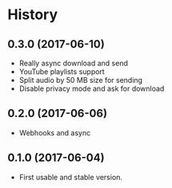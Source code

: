 # History

0.3.0 (2017-06-10)
------------------
* Really async download and send
* YouTube playlists support
* Split audio by 50 MB size for sending
* Disable privacy mode and ask for download

0.2.0 (2017-06-06)
------------------

* Webhooks and async

0.1.0 (2017-06-04)
------------------

* First usable and stable version.
